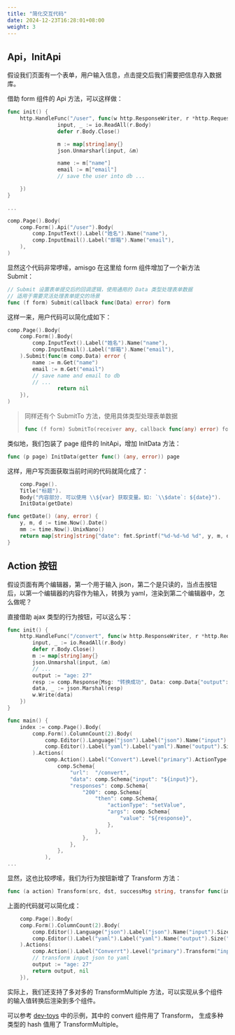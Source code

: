 ```yaml
---
title: "简化交互代码"
date: 2024-12-23T16:28:01+08:00
weight: 3
---
```


## Api，InitApi

假设我们页面有一个表单，用户输入信息，点击提交后我们需要把信息存入数据库。

借助 form 组件的 Api 方法，可以这样做：

```go
func init() {
    http.HandleFunc("/user", func(w http.ResponseWriter, r *http.Request) {
                input, _ := io.ReadAll(r.Body)
                defer r.Body.Close()

				m := map[string]any{}
                json.Unmarsharl(input, &m)

                name := m["name"]
                email := m["email"]
                // save the user into db ...

	})
}

...

comp.Page().Body(
	comp.Form().Api("/user").Body(
		comp.InputText().Label("姓名").Name("name"),
		comp.InputEmail().Label("邮箱").Name("email"),
	),
)
```

显然这个代码非常啰嗦，amisgo 在这里给 form 组件增加了一个新方法 Submit：

```go
// Submit 设置表单提交后的回调逻辑，使用通用的 Data 类型处理表单数据
// 适用于需要灵活处理表单提交的场景
func (f form) Submit(callback func(Data) error) form
```

这样一来，用户代码可以简化成如下：

```go
comp.Page().Body(
	comp.Form().Body(
		comp.InputText().Label("姓名").Name("name"),
		comp.InputEmail().Label("邮箱").Name("email"),
	).Submit(func(m comp.Data) error {
		name := m.Get("name")
		email := m.Get("email")
		// save name and email to db
		// ...
                return nil
	}),
)
```

> 同样还有个 SubmitTo 方法，使用具体类型处理表单数据
>
> ```go
> func (f form) SubmitTo(receiver any, callback func(any) error) form
> ```

类似地，我们包装了 page 组件的 InitApi，增加 InitData 方法：

```go
func (p page) InitData(getter func() (any, error)) page
```

这样，用户写页面获取当前时间的代码就简化成了：

```go
    comp.Page().
	Title("标题").
	Body("内容部分. 可以使用 \\${var} 获取变量。如: `\\$date`: ${date}").
	InitData(getDate)

func getDate() (any, error) {
	y, m, d := time.Now().Date()
	mm := time.Now().UnixNano()
	return map[string]string{"date": fmt.Sprintf("%d-%d-%d %d", y, m, d, mm)}, nil
}
```

## Action 按钮

假设页面有两个编辑器，第一个用于输入 json，第二个是只读的，当点击按钮后，以第一个编辑器的内容作为输入，转换为 yaml，渲染到第二个编辑器中，怎么做呢？

直接借助 ajax 类型的行为按钮，可以这么写：

```go
func init() {
	http.HandleFunc("/convert", func(w http.ResponseWriter, r *http.Request) {
		input, _ := io.ReadAll(r.Body)
		defer r.Body.Close()
		m := map[string]any{}
		json.Unmarshal(input, &m)
		// ...
		output := "age: 27"
		resp := comp.Response{Msg: "转换成功", Data: comp.Data{"output": output}} // 这里的key值必须是第二个编辑器的 name
		data, _ := json.Marshal(resp)
		w.Write(data)
	})
}

func main() {
	index := comp.Page().Body(
		comp.Form().ColumnCount(2).Body(
			comp.Editor().Language("json").Label("json").Name("input").Size("xxl"),
			comp.Editor().Label("yaml").Label("yaml").Name("output").Size("xxl").ReadOnly(true),
		).Actions(
			comp.Action().Label("Convert").Level("primary").ActionType("ajax").Api(
				comp.Schema{
					"url":  "/convert",
					"data": comp.Schema{"input": "${input}"},
					"responses": comp.Schema{
						"200": comp.Schema{
							"then": comp.Schema{
								"actionType": "setValue",
								"args": comp.Schema{
									"value": "${response}",
								},
							},
						},
					},
				},
			),
...
```

显然，这也比较啰嗦，我们为行为按钮新增了 Transform 方法：

```go
func (a action) Transform(src, dst, successMsg string, transfor func(input any) (any, error)) action
```

上面的代码就可以简化成：

```go
    comp.Page().Body(
	comp.Form().ColumnCount(2).Body(
	    comp.Editor().Language("json").Label("json").Name("input").Size("xxl"),
	    comp.Editor().Label("yaml").Label("yaml").Name("output").Size("xxl").ReadOnly(true),
	).Actions(
	    comp.Action().Label("Converrt").Level("primary").Transform("input", "output", "转换成功", func(input any) (any, error) {
		// transform input json to yaml
		output := "age: 27"
		return output, nil
	}),
```

实际上，我们还支持了多对多的 TransformMultiple 方法，可以实现从多个组件的输入值转换后渲染到多个组件。

可以参考 [dev-toys](https://github.com/zrcoder/amisgo-examples/tree/main/dev-toys) 中的示例，其中的 convert 组件用了 Transform， 生成多种类型的 hash 值用了 TransformMultiple。
